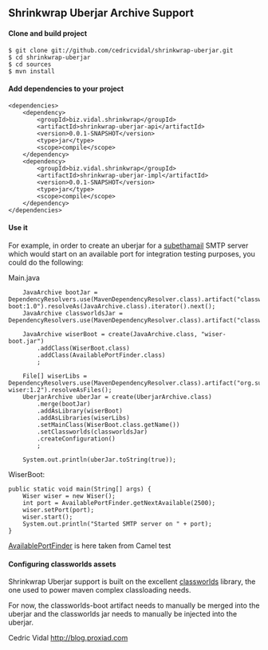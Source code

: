 Shrinkwrap Uberjar Archive Support
----------------------------------

#### Clone and build project

	$ git clone git://github.com/cedricvidal/shrinkwrap-uberjar.git
	$ cd shrinkwrap-uberjar
	$ cd sources
	$ mvn install

#### Add dependencies to your project

	<dependencies>
		<dependency>
			<groupId>biz.vidal.shrinkwrap</groupId>
			<artifactId>shrinkwrap-uberjar-api</artifactId>
			<version>0.0.1-SNAPSHOT</version>
			<type>jar</type>
			<scope>compile</scope>
		</dependency>
		<dependency>
			<groupId>biz.vidal.shrinkwrap</groupId>
			<artifactId>shrinkwrap-uberjar-impl</artifactId>
			<version>0.0.1-SNAPSHOT</version>
			<type>jar</type>
			<scope>compile</scope>
		</dependency>
	</dependencies>

#### Use it

For example, in order to create an uberjar for a [subethamail](http://code.google.com/p/subethasmtp/) SMTP server which would start on an available port for integration testing purposes, you could do the following:

Main.java

		JavaArchive bootJar = DependencyResolvers.use(MavenDependencyResolver.class).artifact("classworlds:classworlds-boot:1.0").resolveAs(JavaArchive.class).iterator().next();
		JavaArchive classworldsJar = DependencyResolvers.use(MavenDependencyResolver.class).artifact("classworlds:classworlds:1.1").resolveAs(JavaArchive.class).iterator().next();

		JavaArchive wiserBoot = create(JavaArchive.class, "wiser-boot.jar")
			.addClass(WiserBoot.class)
			.addClass(AvailablePortFinder.class)
			;

		File[] wiserLibs = DependencyResolvers.use(MavenDependencyResolver.class).artifact("org.subethamail:subethasmtp-wiser:1.2").resolveAsFiles();
		UberjarArchive uberJar = create(UberjarArchive.class)
			.merge(bootJar)
			.addAsLibrary(wiserBoot)
			.addAsLibraries(wiserLibs)
			.setMainClass(WiserBoot.class.getName())
			.setClassworlds(classworldsJar)
			.createConfiguration()
			;

		System.out.println(uberJar.toString(true));

WiserBoot:

	public static void main(String[] args) {
		Wiser wiser = new Wiser();
		int port = AvailablePortFinder.getNextAvailable(2500);
		wiser.setPort(port);
		wiser.start();
		System.out.println("Started SMTP server on " + port);
	}

[AvailablePortFinder](http://grepcode.com/file/repo1.maven.org/maven2/org.apache.camel/camel-test/2.9.1/org/apache/camel/test/AvailablePortFinder.java) is here taken from Camel test

#### Configuring classworlds assets

Shrinkwrap Uberjar support is built on the excellent [classworlds](http://classworlds.codehaus.org/) library, the one used to power maven complex classloading needs.

For now, the classworlds-boot artifact needs to manually be merged into the uberjar and the classworlds jar needs to manually be injected into the uberjar.

Cedric Vidal
http://blog.proxiad.com
